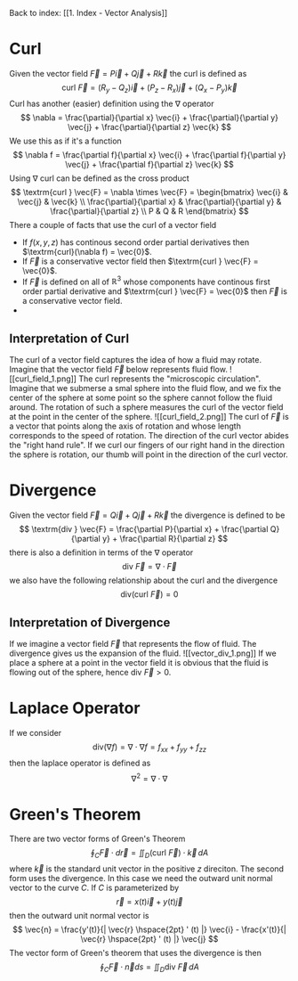 Back to index:
[[1. Index - Vector Analysis]]

# Curl

Given the vector field $\vec{F} = P \vec{i} + Q \vec{j} + R \vec{k}$ the curl is defined as
$$ \textrm{curl } \vec{F} = (R_y - Q_z) \vec{i} + (P_z - R_x) \vec{j} + (Q_x - P_y) \vec{k} $$
Curl has another (easier) definition using the $\nabla$ operator
$$ \nabla = \frac{\partial}{\partial x} \vec{i} + \frac{\partial}{\partial y} \vec{j} + \frac{\partial}{\partial z} \vec{k} $$
We use this as if it's a function
$$ \nabla f = \frac{\partial f}{\partial x} \vec{i} + \frac{\partial f}{\partial y} \vec{j} + \frac{\partial f}{\partial z} \vec{k} $$
Using $\nabla$ curl can be defined as the cross product
$$ \textrm{curl } \vec{F} = \nabla \times \vec{F} = \begin{bmatrix} \vec{i} & \vec{j} & \vec{k} \\ \frac{\partial}{\partial x} & \frac{\partial}{\partial y} & \frac{\partial}{\partial z} \\ P & Q & R \end{bmatrix} $$
There a couple of facts that use the curl of a vector field
- If $f(x,y,z)$ has continous second order partial derivatives then $\textrm{curl}(\nabla f) = \vec{0}$. 
- If $\vec{F}$ is a conservative vector field then $\textrm{curl } \vec{F} = \vec{0}$.
- If $\vec{F}$ is defined on all of $\mathbb{R}^3$ whose components have continous first order partial derivative and $\textrm{curl } \vec{F} = \vec{0}$ then $\vec{F}$ is a conservative vector field.
- 
## Interpretation of Curl

The curl of a vector field captures the idea of how a fluid may rotate. Imagine that the vector field $\vec{F}$ below represents fluid flow.
![[curl_field_1.png]]
The curl represents the "microscopic circulation".  Imagine that we submerse a smal sphere into the fluid flow, and we fix the center of the sphere at some point so the sphere cannot follow the fluid around. The rotation of such a sphere measures the curl of the vector field at the point in the center of the sphere. 
![[curl_field_2.png]]
The curl of $\vec{F}$ is a vector that points along the axis of rotation and whose length corresponds to the speed of rotation. The direction of the curl vector abides the "right hand rule". If we curl our fingers of our right hand in the direction the sphere is rotation, our thumb will point in the direction of the curl vector. 

# Divergence

Given the vector field $\vec{F} = Q \vec{i} + Q \vec{j} + R \vec{k}$ the divergence is defined to be
$$ \textrm{div } \vec{F} = \frac{\partial P}{\partial x} + \frac{\partial Q}{\partial y} + \frac{\partial R}{\partial z} $$
there is also a definition in terms of the $\nabla$ operator
$$ \textrm{div } \vec{F} = \nabla \cdot \vec{F} $$
we also have the following relationship about the curl and the divergence
$$ \textrm{div} ( \textrm{curl } \vec{F}) = 0 $$

## Interpretation of Divergence

If we imagine a vector field $\vec{F}$ that represents the flow of fluid. The divergence gives us the expansion of the fluid.
![[vector_div_1.png]]
If we place a sphere at a point in the vector field it is obvious that the fluid is flowing out of the sphere, hence $\textrm{div } \vec{F} > 0$. 

# Laplace Operator

If we consider
$$ \textrm{div} (\nabla f) = \nabla \cdot \nabla f = f_{xx} + f_{yy} + f_{zz} $$
then the laplace operator is defined as
$$ \nabla^2 = \nabla \cdot \nabla $$
# Green's Theorem

There are two vector forms of Green's Theorem
$$ \oint_C \vec{F} \cdot d\vec{r} = \iint_D ( \textrm{curl } \vec{F }) \cdot \vec{k}\, dA $$
where $\vec{k}$ is the standard unit vector in the positive $z$ direciton. The second form uses the divergence. In this case we need the outward unit normal vector to the curve $C$. If $C$ is parameterized by
$$ \vec{r} = x(t) \vec{i} + y(t) \vec{j} $$
then the outward unit normal vector is
$$ \vec{n} = \frac{y'(t)}{| \vec{r} \hspace{2pt} ' (t) |} \vec{i} - \frac{x'(t)}{| \vec{r} \hspace{2pt} ' (t) |} \vec{j}  $$
The vector form of Green's theorem that uses the divergence is then
$$ \oint_C \vec{F} \cdot \vec{n} ds = \iint_D \textrm{div } \vec{F}\,dA $$
